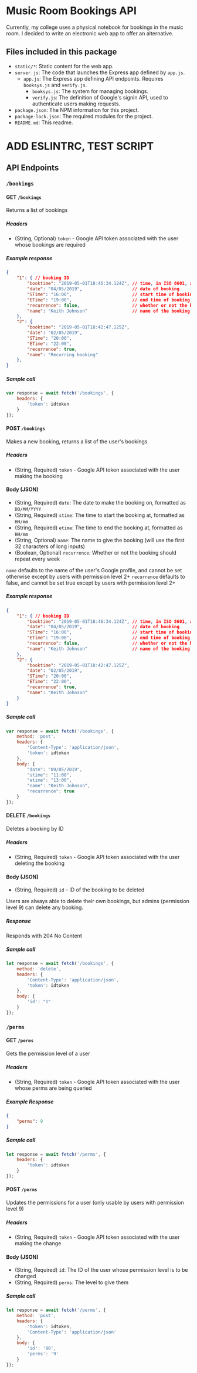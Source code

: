 # Music Room Bookings API
Currently, my college uses a physical notebook for bookings in the music room. I decided to write an electronic web app to offer an alternative.

## Files included in this package
- `static/*`: Static content for the web app.
- `server.js`: The code that launches the Express app defined by `app.js`.
  - `app.js`: The Express app defining API endpoints. Requires `booksys.js` and `verify.js`.
    - `booksys.js`: The system for managing bookings.
    - `verify.js`: The definition of Google's signin API, used to authenticate users making requests.
- `package.json`: The NPM information for this project.
- `package-lock.json`: The required modules for the project.
- `README.md`: This readme.
# ADD ESLINTRC, TEST SCRIPT

## API Endpoints
### `/bookings`

#### GET `/bookings`
Returns a list of bookings

##### Headers
- (String, Optional) `token` - Google API token associated with the user whose bookings are required

##### Example response
```json
{
    "1": { // booking ID
        "booktime": "2019-05-01T18:46:34.124Z", // time, in ISO 8601, at which the booking was made
        "date": "04/05/2019",                   // date of booking
        "STime": "16:00",                       // start time of booking
        "ETime": "19:00",                       // end time of booking
        "recurrence": false,                    // whether or not the booking repeats every week
        "name": "Keith Johnson"                 // name of the booking
    },
    "2": {
        "booktime": "2019-05-01T18:42:47.125Z",
        "date": "02/05/2019",
        "STime": "20:00",
        "ETime": "22:00",
        "recurrence": true,
        "name": "Recurring booking"
    },
}
```

##### Sample call
```js
var response = await fetch('/bookings', {
    headers: {
        'token': idtoken
    }
});
```


#### POST `/bookings`
Makes a new booking, returns a list of the user's bookings

##### Headers
- (String, Required) `token` - Google API token associated with the user making the booking

#### Body (JSON)
- (String, Required) `date`: The date to make the booking on, formatted as `DD/MM/YYYY`
- (String, Required) `stime`: The time to start the booking at, formatted as `HH/mm`
- (String, Required) `etime`: The time to end the booking at, formatted as `HH/mm`
- (String, Optional) `name`: The name to give the booking (will use the first 32 characters of long inputs)
- (Boolean, Optional) `recurrence`: Whether or not the booking should repeat every week

`name` defaults to the name of the user's Google profile, and cannot be set otherwise except by users with permission level 2+
`recurrence` defaults to false, and cannot be set true except by users with permission level 2+

##### Example response
```json
{
    "1": { // booking ID
        "booktime": "2019-05-01T18:46:34.124Z", // time, in ISO 8601, at which the booking was made
        "date": "04/05/2019",                   // date of booking
        "STime": "16:00",                       // start time of booking
        "ETime": "19:00",                       // end time of booking
        "recurrence": false,                    // whether or not the booking repeats every week
        "name": "Keith Johnson"                 // name of the booking
    },
    "2": {
        "booktime": "2019-05-01T18:42:47.125Z",
        "date": "02/05/2019",
        "STime": "20:00",
        "ETime": "22:00",
        "recurrence": true,
        "name": "Keith Johnson"
    }
}
```

##### Sample call
```js
var response = await fetch('/bookings', {
    method: 'post',
    headers: {
        'Content-Type': 'application/json',
        'token': idtoken
    },
    body: {
        "date": "09/05/2019",
        "stime": "11:00",
        "etime": "13:00",
        "name": "Keith Johnson",
        "recurrence": true
    }
});
```


#### DELETE `/bookings`
Deletes a booking by ID

##### Headers
- (String, Required) `token` - Google API token associated with the user deleting the booking

#### Body (JSON)
- (String, Required) `id` - ID of the booking to be deleted

Users are always able to delete their own bookings, but admins (permission level 9) can delete any booking.

##### Response
Responds with 204 No Content

##### Sample call
```js
let response = await fetch('/bookings', {
    method: 'delete',
    headers: {
        'Content-Type': 'application/json',
        'token': idtoken
    },
    body: {
        'id': "1"
    }
});
```

### `/perms`

#### GET `/perms`
Gets the permission level of a user

##### Headers
- (String, Required) `token` - Google API token associated with the user whose perms are being queried

##### Example Response
```json
{
    "perms": 9
}
```

##### Sample call
```js
let response = await fetch('/perms', {
    headers: {
        'token': idtoken
    }
});
```

#### POST `/perms`
Updates the permissions for a user (only usable by users with permission level 9)

##### Headers
- (String, Required) `token` - Google API token associated with the user making the change

#### Body (JSON)
- (String, Required) `id`: The ID of the user whose permission level is to be changed
- (String, Required) `perms`: The level to give them

##### Sample call
```js
let response = await fetch('/perms', {
    method: 'post',
    headers: {
        'token': idtoken,
        'Content-Type': 'application/json'
    },
    body: {
        'id': '80',
        'perms': '9'
    }
});
```